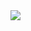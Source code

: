 <img align="right" src="https://github-readme-stats.vercel.app/api?username=autoshgame&show_icons=true&theme=default">
